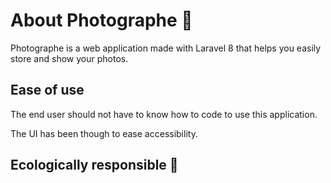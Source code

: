 # About Photographe :camera_flash:

Photographe is a web application made with Laravel 8 that helps you easily store and show your photos.

## Ease of use

The end user should not have to know how to code to use this application.

The UI has been though to ease accessibility.

## Ecologically responsible :leaves:



## 
